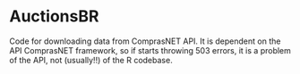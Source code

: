 # AuctionsBR
Code for downloading data from ComprasNET API. It is dependent on the API ComprasNET framework, so if starts throwing 503 errors, it is a problem of the API, not (usually!!) of the R codebase.
